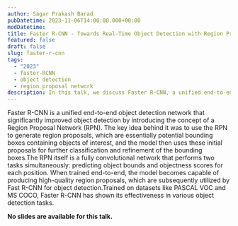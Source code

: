 ```yaml
---
author: Sagar Prakash Barad
pubDatetime: 2023-11-06T14:00:00.000+00:00
modDatetime:
title: Faster R-CNN - Towards Real-Time Object Detection with Region Proposal Network
featured: false
draft: false
slug: faster-r-cnn
tags:
  - "2023"
  - faster-RCNN
  - object detection
  - region proposal network
description: In this talk, we discuss Faster R-CNN, a unified end-to-end object detection network that significantly improved object detection by introducing the concept of a Region Proposal Network (RPN). The key idea behind it was to use the RPN to generate region proposals, which are essentially potential bounding boxes containing objects of interest, and the model then uses these initial proposals for further classification and refinement of the bounding boxes.
---
```


Faster R-CNN is a unified end-to-end object detection network that significantly improved object detection by introducing the concept of a Region Proposal Network (RPN). The key idea behind it was to use the RPN to generate region proposals, which are essentially potential bounding boxes containing objects of interest, and the model then uses these initial proposals for further classification and refinement of the bounding boxes.The RPN itself is a fully convolutional network that performs two tasks simultaneously: predicting object bounds and objectness scores for each position. When trained end-to-end, the model becomes capable of producing high-quality region proposals, which are subsequently utilized by Fast R-CNN for object detection.Trained on datasets like PASCAL VOC and MS COCO, Faster R-CNN has shown its effectiveness in various object detection tasks.

**No slides are available for this talk.**

